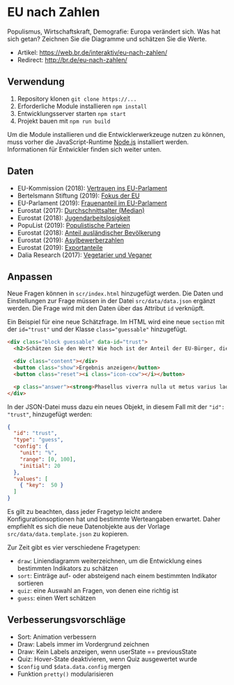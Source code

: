 # EU nach Zahlen
Populismus, Wirtschaftskraft, Demografie: Europa verändert sich. Was hat sich getan? Zeichnen Sie die Diagramme und schätzen Sie die Werte.

- Artikel: https://web.br.de/interaktiv/eu-nach-zahlen/
- Redirect: http://br.de/eu-nach-zahlen/

## Verwendung
1. Repository klonen `git clone https://...`
2. Erforderliche Module installieren `npm install`
3. Entwicklungsserver starten `npm start`
4. Projekt bauen mit `npm run build`

Um die Module installieren und die Entwicklerwerkzeuge nutzen zu können, muss vorher die JavaScript-Runtime [Node.js](https://nodejs.org/en/download/) installiert werden. Informationen für Entwickler finden sich weiter unten.

## Daten
- EU-Kommission (2018): [Vertrauen ins EU-Parlament](http://ec.europa.eu/commfrontoffice/publicopinion/index.cfm/Chart/getChart/themeKy/9/groupKy/23)
- Bertelsmann Stiftung (2019): [Fokus der EU](https://www.bertelsmann-stiftung.de/fileadmin/files/BSt/Publikationen/GrauePublikationen/eupinions_EP_Wahlen.pdf)
- EU-Parlament (2019): [Frauenanteil im EU-Parlament](http://www.europarl.europa.eu/news/de/headlines/society/20190226STO28804/frauen-im-europaischen-parlament-infografik)
- Eurostat (2017): [Durchschnittsalter (Median)](https://ec.europa.eu/eurostat/statistics-explained/index.php/Population_structure_and_ageing#Median_age_is_highest_in_Germany_and_Italy)
- Eurostat (2018): [Jugendarbeitslosigkeit](https://ec.europa.eu/eurostat/statistics-explained/index.php?[title=Unemployment_statistics#Youth_unemployment)
- PopuList (2019): [Populistische Parteien](https://popu-list.org/)
- Eurostat (2018): [Anteil ausländischer Bevölkerung](https://ec.europa.eu/eurostat/de/web/products-eurostat-news/-/DDN-20190315-1)
- Eurostat (2019): [Asylbewerberzahlen](http://appsso.eurostat.ec.europa.eu/nui/show.do?dataset=migr_asyappctza&lang=de)
- Eurostat (2019): [Exportanteile](https://ec.europa.eu/eurostat/statistics-explained/images/8/8a/Extra_EU-28_trade_in_goods%2C_2018.png)
- Dalia Research (2017): [Vegetarier und Veganer](https://daliaresearch.com/blog-vegan-vegetarian-halal/?utm_source=Dalia+Newsletter&utm_campaign=e435f9fff8-)

## Anpassen
Neue Fragen können in `scr/index.html` hinzugefügt werden. Die Daten und Einstellungen zur Frage müssen in der Datei `src/data/data.json` ergänzt werden. Die Frage wird mit den Daten über das Attribut `id` verknüpft.

Ein Beispiel für eine neue Schätzfrage. Im HTML wird eine neue `section` mit der `id="trust"` und der Klasse `class="guessable"` hinzugefügt.

```html
<div class="block guessable" data-id="trust">
  <h2>Schätzen Sie den Wert? Wie hoch ist der Anteil der EU-Bürger, die dem EP vertrauen?</h2>

  <div class="content"></div>
  <button class="show">Ergebnis anzeigen</button>
  <button class="reset"><i class="icon-ccw"></i></button>

  <p class="answer"><strong>Phasellus viverra nulla ut metus varius laoreet. Quisque rutrum. Aenean imperdiet. Etiam ultricies nisi vel augue. Curabitur ullamcorper ultricies nisi. Nam eget dui. Etiam rhoncus. Maecenas tempus, tellus eget condimentum rhoncus, sem quam semper libero, sit amet adipiscing sem neque sed ipsum.</p>
</div>
```

In der JSON-Datei muss dazu ein neues Objekt, in diesem Fall mit der `"id": "trust"`, hinzugefügt werden:

```json
{
  "id": "trust",
  "type": "guess",
  "config": {
    "unit": "%",
    "range": [0, 100],
    "initial": 20
  },
  "values": [
    { "key":  50 }
  ]
}
```

Es gilt zu beachten, dass jeder Fragetyp leicht andere Konfigurationsoptionen hat und bestimmte Werteangaben erwartet. Daher empfiehlt es sich die neue Datenobjekte aus der Vorlage `src/data/data.template.json` zu kopieren.

Zur Zeit gibt es vier verschiedene Fragetypen:
- `draw`: Liniendiagramm weiterzeichnen, um die Entwicklung eines bestimmten Indikators zu schätzen
- `sort`: Einträge auf- oder absteigend nach einem bestimmten Indikator sortieren
- `quiz`: eine Auswahl an Fragen, von denen eine richtig ist
- `guess`: einen Wert schätzen

## Verbesserungsvorschläge
- Sort: Animation verbessern
- Draw: Labels immer im Vordergrund zeichnen
- Draw: Kein Labels anzeigen, wenn userState == previousState 
- Quiz: Hover-State deaktivieren, wenn Quiz ausgewertet wurde
- `$config` und `$data.data.config` mergen
- Funktion `pretty()` modularisieren
